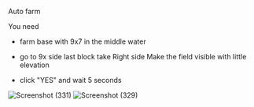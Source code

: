 Auto farm 

You need 

+ farm base with 9x7 in the middle water

+ go to 9x side last block take Right side Make the field visible with little elevation

+ click "YES" and wait 5 seconds

![Screenshot (331)](https://user-images.githubusercontent.com/101429553/173467713-b4b7dd4d-0301-49fe-96e6-5b399c7802cb.png)
![Screenshot (329)](https://user-images.githubusercontent.com/101429553/173467723-29e5fe45-8d63-4ddc-b440-baf559c01f94.png)
